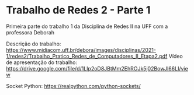 # Trabalho de Redes 2 - Parte 1
Primeira parte do trabalho 1 da Disciplina de Redes II na UFF com a professora Deborah

Descrição do trabalho: https://www.midiacom.uff.br/debora/images/disciplinas/2021-1/redes2/Trabalho_Pratico_Redes_de_Computadores_II_Etapa2.pdf
Vídeo de apresentação do trabalho: https://drive.google.com/file/d/1LIp2oD8JBtMm2EhROJk5j02BowJI66LI/view

Socket Python: https://realpython.com/python-sockets/
